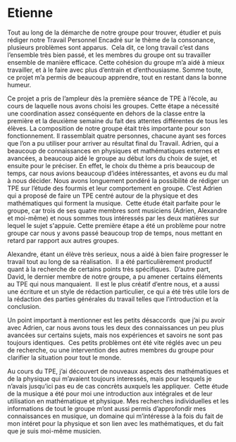 # Etienne

<p>
	Tout au long de la démarche de notre groupe pour trouver, étudier et puis rédiger notre Travail Personnel Encadré sur le thème de la consonance, plusieurs problèmes sont apparus.  Cela dit, ce long travail c’est dans l’ensemble très bien passé, et les membres du groupe ont su travailler ensemble de manière efficace. Cette cohésion du groupe m’a aidé à mieux travailler, et à le faire avec plus d’entrain et d’enthousiasme. Somme toute, ce projet m’a permis de beaucoup apprendre, tout en restant dans la bonne humeur.
</p>
<p>
	Ce projet a pris de l’ampleur dès la première séance de TPE à l’école, au cours de laquelle nous avons choisi les groupes. Cette étape a nécessité une coordination assez conséquente en dehors de la classe entre la première et la deuxième semaine du fait des attentes différentes de tous les élèves. La composition de notre groupe était très importante pour son fonctionnement. Il rassemblait quatre personnes, chacune ayant ses forces que l’on a pu utiliser pour arriver au résultat final du Travail. Adrien, qui a beaucoup de connaissances en physiques et mathématiques externes et avancées, a beaucoup aidé le groupe au début lors du choix de sujet, et ensuite pour le préciser. En effet, le choix du thème a pris beaucoup de temps, car nous avions beaucoup d’idées intéressantes, et avons eu du mal à nous décider. Nous avons longuement pondéré la possibilité de rédiger un TPE sur l’étude des fourmis et leur comportement en groupe. C’est Adrien qui a proposé de faire un TPE centré autour de la physique et des mathématiques qui forment la musique.  Cette étude était parfaite pour le groupe, car trois de ses quatre membres sont musiciens (Adrien, Alexandre et moi-même) et nous sommes tous intéressés par les deux matières sur lequel le sujet s'appuie. Cette première étape a été un problème pour notre groupe car nous y avons passé beaucoup trop de temps, nous mettant en retard par rapport aux autres groupes.
</p>
<p>
	Alexandre, étant un élève très serieux, nous a aidé à bien faire progresser le travail tout au long de sa réalisation.  Il a été particulièrement productif quant à la recherche de certains points très spécifiques.  D’autre part, David, le dernier membre de notre groupe, a pu amener certains éléments au TPE qui nous manquaient.  Il est le plus créatif d’entre nous, et a aussi une écriture et un style de rédaction particulier, ce qui a été très utile lors de la rédaction des parties générales du travail telles que l’introduction et la conclusion.
</p>
<p>
	Un point important à mentionner est les petits désaccords  que j’ai pu avoir avec Adrien, car nous avons tous les deux des connaissances un peu plus avancées sur certains sujets, mais nos expériences et savoirs ne sont pas toujours identiques.  Ces petits problèmes ont été vite réglés avec un peu de recherche, ou une intervention des autres membres du groupe pour clarifier la situation pour tout le monde.
</p>
<p>
	Au cours du TPE, j’ai découvert de nouveaux aspects des mathématiques et de la physique qui m’avaient toujours interessés, mais pour lesquels je n’avais jusqu’ici pas eu de cas concrèts auxquels les appliquer.  Cette étude de la musique a été pour moi une introduction aux intégrales et de leur utilisation en mathématique et physique. Mes recherches individuelles et les informations de tout le groupe m’ont aussi permis d’approfondir mes connaissances en musique, un domaine qui m’intéresse à la fois du fait de mon intéret pour la physique et son lien avec les mathématiques, et du fait que je suis moi-même musicien.
</p>
<p>
	<br />
	<br />
</p>
